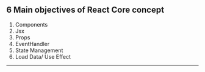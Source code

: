 ## 6 Main objectives of React Core concept
1. Components
2. Jsx
3. Props
4. EventHandler
5. State Management
6. Load Data/ Use Effect

---------

